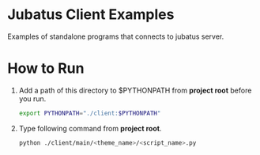 # Jubatus Client Examples
Examples of standalone programs that connects to jubatus server.

# How to Run
1. Add a path of this directory to $PYTHONPATH from **project root** before you run.

    ```bash
    export PYTHONPATH="./client:$PYTHONPATH"
    ```

2. Type following command from **project root**.

    ```bash
    python ./client/main/<theme_name>/<script_name>.py
    ```
